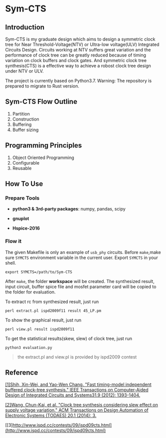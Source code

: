 # Sym-CTS

## Introduction  
Sym-CTS is my graduate design which aims to design a symmetric clock tree for Near Threshold-Voltage(NTV) or Ultra-low voltage(ULV) Integrated Circuits Design. Circuits working at NTV suffers great variation and the performance of clock tree can be greatly reduced because of timing variation on clock buffers and clock gates. And symmetric clock tree synthesis(CTS) is a effective way to achieve a robost clock tree design under NTV or ULV.  

The project is currently based on Python3.7.
Warning: The repository is prepared to migrate to Rust version.

## Sym-CTS Flow Outline
1.  Partition
2.  Construction
3.  Buffering
4.  Buffer sizing

## Programming Principles
1. Object Oriented Programming
2. Configurable
3. Reusable


## How To Use
### Prepare Tools
* **python3 & 3rd-party packages**: numpy, pandas, scipy  

* **gnuplot**

* **Hspice-2016**

### Flow it
The given Makefile is only an example of ```usb_phy``` circuits. Before ```make```,make sure ```SYMCTS``` environment variable in the current user. Export ```SYMCTS``` in your shell.


```
export SYMCTS=/path/to/Sym-CTS
```

After ```make```, the folder **workspace** will be created. The synthesized result, input circuit, buffer spice file and mosfet parameter card will be copied to the folder for evaluation.  

To extract rc from synthesized result, just run 

```
perl extract.pl ispd2009f11 result 45_LP.pm
``` 

To show the graphical result, just run 
 
```
perl view.pl result ispd2009f11 
```

To get the statistical results(skew, slew) of clock tree, just run

```
python3 evaluation.py
```


> the extract.pl and view.pl is provided by ispd2009 contest


## Reference
[[1]Shih, Xin-Wei, and Yao-Wen Chang. "Fast timing-model independent buffered clock-tree synthesis." IEEE Transactions on Computer-Aided Design of Integrated Circuits and Systems31.9 (2012): 1393-1404.](https://drive.google.com/drive/folders/1pdr5MFKZhDVeKK29NIKPZrMjhalHT_YD)  

[[2]Wang, Chun-Kai, et al. "Clock tree synthesis considering slew effect on supply voltage variation." ACM Transactions on Design Automation of Electronic Systems (TODAES) 20.1 (2014): 3.](https://drive.google.com/drive/folders/1pdr5MFKZhDVeKK29NIKPZrMjhalHT_YD)

[[3]http://www.ispd.cc/contests/09/ispd09cts.html](http://www.ispd.cc/contests/09/ispd09cts.html)
